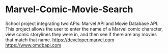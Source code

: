 # Marvel-Comic-Movie-Search
School project integrating two APIs: Marvel API and Movie Database API. This project allows the user to enter the name of a Marvel comic character, view comic storylines they were in, and then see if there are any movies that match that name.
https://developer.marvel.com
https://www.omdbapi.com
